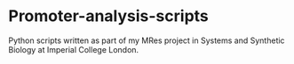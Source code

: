 # Promoter-analysis-scripts
Python scripts written as part of my MRes project in Systems and Synthetic Biology at Imperial College London.
